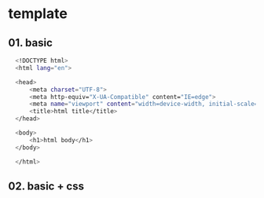 # template

## 01. basic
  ```sh
    <!DOCTYPE html>
    <html lang="en">

    <head>
        <meta charset="UTF-8">
        <meta http-equiv="X-UA-Compatible" content="IE=edge">
        <meta name="viewport" content="width=device-width, initial-scale=1.0">
        <title>html title</title>
    </head>

    <body>
        <h1>html body</h1>
    </body>

    </html>
  ```

## 02. basic + css


